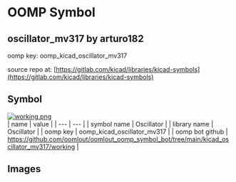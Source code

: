# OOMP Symbol  
## oscillator_mv317  by arturo182  
  
oomp key: oomp_kicad_oscillator_mv317  
  
source repo at: [https://gitlab.com/kicad/libraries/kicad-symbols](https://gitlab.com/kicad/libraries/kicad-symbols)  
## Symbol  
  
[![working.png](working_600.png)](working.png)  
| name | value | 
| --- | --- | 
| symbol name | Oscillator | 
| library name | Oscillator | 
| oomp key | oomp_kicad_oscillator_mv317 | 
| oomp bot github | https://github.com/oomlout/oomlout_oomp_symbol_bot/tree/main/kicad_oscillator_mv317/working | 
## Images  
